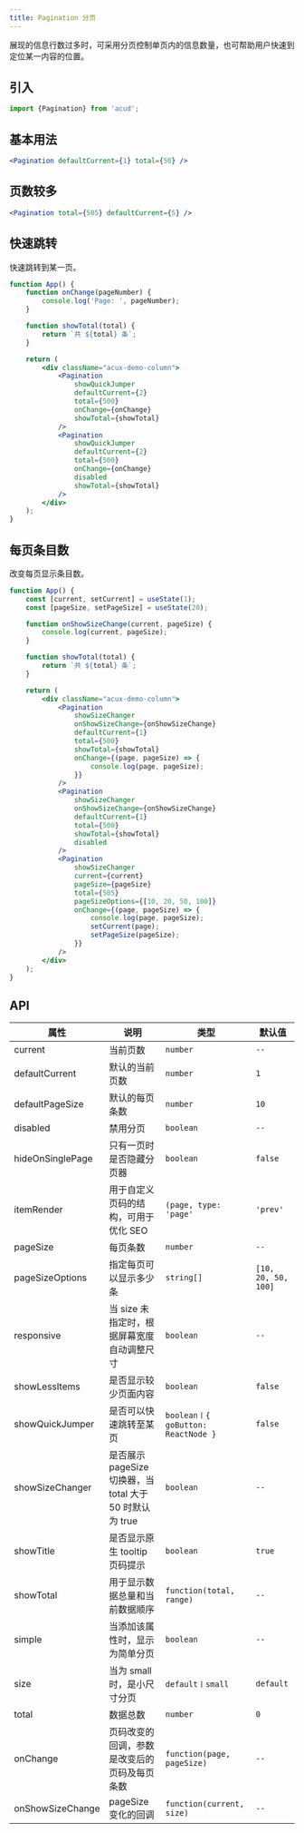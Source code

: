 ```yaml
---
title: Pagination 分页
---
```


展现的信息行数过多时，可采用分页控制单页内的信息数量，也可帮助用户快速到定位某一内容的位置。

## 引入

```js
import {Pagination} from 'acud';
```

## 基本用法

```jsx live fffx
<Pagination defaultCurrent={1} total={50} />
```

## 页数较多

```jsx live fffx
<Pagination total={505} defaultCurrent={5} />
```

## 快速跳转

快速跳转到某一页。

```jsx live fffx
function App() {
    function onChange(pageNumber) {
        console.log('Page: ', pageNumber);
    }

    function showTotal(total) {
        return `共 ${total} 条`;
    }

    return (
        <div className="acux-demo-column">
            <Pagination
                showQuickJumper
                defaultCurrent={2}
                total={500}
                onChange={onChange}
                showTotal={showTotal}
            />
            <Pagination
                showQuickJumper
                defaultCurrent={2}
                total={500}
                onChange={onChange}
                disabled
                showTotal={showTotal}
            />
        </div>
    );
}
```

## 每页条目数

改变每页显示条目数。

```jsx live fff
function App() {
    const [current, setCurrent] = useState(1);
    const [pageSize, setPageSize] = useState(20);

    function onShowSizeChange(current, pageSize) {
        console.log(current, pageSize);
    }

    function showTotal(total) {
        return `共 ${total} 条`;
    }

    return (
        <div className="acux-demo-column">
            <Pagination
                showSizeChanger
                onShowSizeChange={onShowSizeChange}
                defaultCurrent={1}
                total={500}
                showTotal={showTotal}
                onChange={(page, pageSize) => {
                    console.log(page, pageSize);
                }}
            />
            <Pagination
                showSizeChanger
                onShowSizeChange={onShowSizeChange}
                defaultCurrent={1}
                total={500}
                showTotal={showTotal}
                disabled
            />
            <Pagination
                showSizeChanger
                current={current}
                pageSize={pageSize}
                total={505}
                pageSizeOptions={[10, 20, 50, 100]}
                onChange={(page, pageSize) => {
                    console.log(page, pageSize);
                    setCurrent(page);
                    setPageSize(pageSize);
                }}
            />
        </div>
    );
}
```

## API

| 属性             | 说明                                                     | 类型                               | 默认值              |
| ---------------- | -------------------------------------------------------- | ---------------------------------- | ------------------- |
| current          | 当前页数                                                 | `number`                           | `--`                |
| defaultCurrent   | 默认的当前页数                                           | `number`                           | `1`                 |
| defaultPageSize  | 默认的每页条数                                           | `number`                           | `10`                |
| disabled         | 禁用分页                                                 | `boolean`                          | `--`                |
| hideOnSinglePage | 只有一页时是否隐藏分页器                                 | `boolean`                          | `false`             |
| itemRender       | 用于自定义页码的结构，可用于优化 SEO                     | `(page, type: 'page'`              | `'prev'`            |
| pageSize         | 每页条数                                                 | `number`                           | `--`                |
| pageSizeOptions  | 指定每页可以显示多少条                                   | `string[]`                         | `[10, 20, 50, 100]` |
| responsive       | 当 size 未指定时，根据屏幕宽度自动调整尺寸               | `boolean`                          | `--`                |
| showLessItems    | 是否显示较少页面内容                                     | `boolean`                          | `false`             |
| showQuickJumper  | 是否可以快速跳转至某页                                   | `boolean〡{ goButton: ReactNode }` | `false`             |
| showSizeChanger  | 是否展示 pageSize 切换器，当 total 大于 50 时默认为 true | `boolean`                          | `--`                |
| showTitle        | 是否显示原生 tooltip 页码提示                            | `boolean`                          | `true`              |
| showTotal        | 用于显示数据总量和当前数据顺序                           | `function(total, range)`           | `--`                |
| simple           | 当添加该属性时，显示为简单分页                           | `boolean`                          | `--`                |
| size             | 当为 small 时，是小尺寸分页                              | `default〡small`                   | `default`           |
| total            | 数据总数                                                 | `number`                           | `0`                 |
| onChange         | 页码改变的回调，参数是改变后的页码及每页条数             | `function(page, pageSize)`         | `--`                |
| onShowSizeChange | pageSize 变化的回调                                      | `function(current, size)`          | `--`                |
